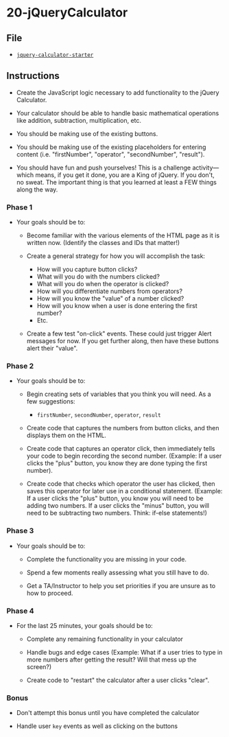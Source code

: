 # 20-jQueryCalculator

## File

- [`jquery-calculator-starter`](Unsolved/jquery-calculator.html)

## Instructions

- Create the JavaScript logic necessary to add functionality to the jQuery Calculator.

- Your calculator should be able to handle basic mathematical operations like addition, subtraction, multiplication, etc.

- You should be making use of the existing buttons.

- You should be making use of the existing placeholders for entering content (i.e. "firstNumber", "operator", "secondNumber", "result").

- You should have fun and push yourselves! This is a challenge activity—which means, if you get it done, you are a King of jQuery. If you don't, no sweat. The important thing is that you learned at least a FEW things along the way.

### Phase 1

- Your goals should be to:

  - Become familiar with the various elements of the HTML page as it is written now. (Identify the classes and IDs that matter!)

  - Create a general strategy for how you will accomplish the task:

    - How will you capture button clicks?
    - What will you do with the numbers clicked?
    - What will you do when the operator is clicked?
    - How will you differentiate numbers from operators?
    - How will you know the "value" of a number clicked?
    - How will you know when a user is done entering the first number?
    - Etc.

  - Create a few test "on-click" events. These could just trigger Alert messages for now. If you get further along, then have these buttons alert their "value".

### Phase 2

- Your goals should be to:

  - Begin creating sets of variables that you think you will need. As a few suggestions:

    - `firstNumber`, `secondNumber`, `operator`, `result`

  - Create code that captures the numbers from button clicks, and then displays them on the HTML.

  - Create code that captures an operator click, then immediately tells your code to begin recording the second number. (Example: If a user clicks the "plus" button, you know they are done typing the first number).

  - Create code that checks which operator the user has clicked, then saves this operator for later use in a conditional statement. (Example: If a user clicks the "plus" button, you know you will need to be adding two numbers. If a user clicks the "minus" button, you will need to be subtracting two numbers. Think: if-else statements!)

### Phase 3

- Your goals should be to:

  - Complete the functionality you are missing in your code.

  - Spend a few moments really assessing what you still have to do.

  - Get a TA/Instructor to help you set priorities if you are unsure as to how to proceed.

### Phase 4

- For the last 25 minutes, your goals should be to:

  - Complete any remaining functionality in your calculator

  - Handle bugs and edge cases (Example: What if a user tries to type in more numbers after getting the result? Will that mess up the screen?)

  - Create code to "restart" the calculator after a user clicks "clear".

### Bonus

- Don't attempt this bonus until you have completed the calculator

- Handle user `key` events as well as clicking on the buttons
